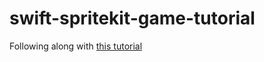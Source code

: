 # swift-spritekit-game-tutorial

Following along with [this tutorial](http://code.tutsplus.com/tutorials/create-space-invaders-with-swift-and-sprite-kit-introducing-sprite-kit--cms-23341)
